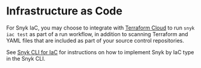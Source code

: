 # Infrastructure as Code

For Snyk IaC, you may choose to integrate with [Terraform Cloud](../../../developer-tools/snyk-ci-cd-integrations/terraform-cloud-integration-for-snyk-iac-using-run-tasks/how-to-use-the-terraform-cloud-integration-for-iac.md) to run `snyk iac test` as part of a run workflow, in addition to scanning Terraform and YAML files that are included as part of your source control repositories.

See [Snyk CLI for IaC](../../../developer-tools/snyk-cli/scan-and-maintain-projects-using-the-cli/snyk-cli-for-iac/) for instructions on how to implement Snyk by IaC type in the Snyk CLI.

